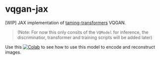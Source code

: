 # vqgan-jax
[WIP] JAX implementation of [taming-transformers](https://github.com/CompVis/taming-transformers) VQGAN.

>(Note: For now this only consits of the `VQModel` for inference, the discriminatior, transformer and training scripts will be added later)

Use this [![Colab](https://colab.research.google.com/assets/colab-badge.svg)](https://colab.research.google.com/drive/1mdXXsMbV6K_LTvCh3IImRsFIWcKU5m1w?usp=sharing)
 to see how to use this model to encode and reconstruct images.
